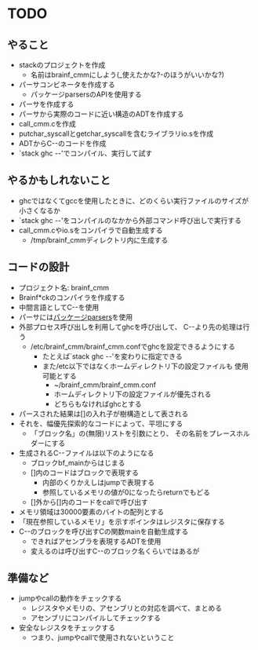 TODO
====

やること
--------

* stackのプロジェクトを作成
	+ 名前はbrainf\_cmmにしよう(\_使えたかな?-のほうがいいかな?)
* パーサコンビネータを作成する
	+ パッケージparsersのAPIを使用する
* パーサを作成する
* パーサから実際のコードに近い構造のADTを作成する
* call\_cmm.cを作成
* putchar\_syscallとgetchar\_syscallを含むライブラリio.sを作成
* ADTからC--のコードを作成
* `stack ghc --'でコンパイル、実行して試す

やるかもしれないこと
--------------------

* ghcではなくてgccを使用したときに、どのくらい実行ファイルのサイズが小さくなるか
* `stack ghc --'をコンパイルのなかから外部コマンド呼び出しで実行する
* call\_cmm.cやio.sをコンパイラで自動生成する
	+ /tmp/brainf\_cmmディレクトリ内に生成する

コードの設計
------------

* プロジェクト名: brainf\_cmm
* Brainf\*ckのコンパイラを作成する
* 中間言語としてC--を使用
* パーサには[パッケージparsers](
	http://hackage.haskell.org/package/parsers
	)を使用
* 外部プロセス呼び出しを利用してghcを呼び出して、
	C--より先の処理は行う
	+ /etc/brainf\_cmm/brainf\_cmm.confでghcを設定できるようにする
		- たとえば`stack ghc --'を変わりに指定できる
		- また/etc以下ではなくホームディレクトリ下の設定ファイルも
			使用可能とする
			* ~/brainf\_cmm/brainf\_cmm.conf
			* ホームディレクトリ下の設定ファイルが優先される
			* どちらもなければghcとする
* パースされた結果は[]の入れ子が樹構造として表される
* それを、幅優先探索的なコードによって、平坦にする
	+ 「ブロック名」の(無限)リストを引数にとり、
		その名前をプレースホルダーにする
* 生成されるC--ファイルは以下のようになる
	+ ブロックbf\_mainからはじまる
	+ []内のコードはブロックで表現する
		- 内部のくりかえしはjumpで表現する
		- 参照しているメモリの値が0になったらreturnでもどる
	+ []外から[]内のコードをcallで呼び出す
* メモリ領域は30000要素のバイトの配列とする
* 「現在参照しているメモリ」を示すポインタはレジスタに保存する
* C--のブロックを呼び出すCの関数mainを自動生成する
	+ できればアセンブラを表現するADTを使用
	+ 変えるのは呼び出すC--のブロック名くらいではあるが

準備など
--------

* jumpやcallの動作をチェックする
	+ レジスタやメモリの、アセンブリとの対応を調べて、まとめる
	+ アセンブリにコンパイルしてチェックする
* 安全なレジスタをチェックする
	+ つまり、jumpやcallで使用されないということ

